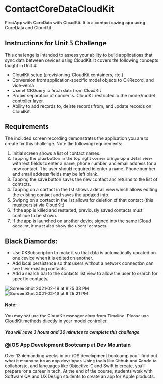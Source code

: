 # ContactCoreDataCloudKit
FirstApp with CoreData with CloudKit. It is a contact saving app using CoreData and CloudKit.

## Instructions for Unit 5 Challenge
This challenge is intended to assess your ability to build applications that sync data between devices using CloudKit. It covers the following concepts taught in Unit 4:

 - CloudKit setup (provisioning, CloudKit containers, etc.)
 - Conversion from application-specific model objects to CKRecord, and vice-versa
 - Use of CKQuery to fetch data from CloudKit
 - Proper separation of concerns. CloudKit restricted to the model/model controller layer.
 - Ability to add records to, delete records from, and update records on CloudKit.

## Requirements
The included screen recording demonstrates the application you are to create for this challenge. Note the following requirements:
1) Initial screen shows a list of contact names.
2) Tapping the plus button in the top right corner brings up a detail view with text fields to enter a name, phone number, and email address for a new contact. The user should required to enter a name. Phone number and email address fields may be left blank.
3) Tapping the save button saves the new contact and returns to the list of contacts.
4) Tapping on a contact in the list shows a detail view which allows editing the existing contact and saves the updated info.
5) Swiping on a contact in the list allows for deletion of that contact (this must persist via CloudKit)
6) If the app is killed and restarted, previously saved contacts must continue to be shown.
7) If the app is launched on another device signed into the same iCloud account, it must also show the users' contacts.

## Black Diamonds:
- Use CKSubscription to make it so that data is automatically updated on one device when it is edited on another.
- Add local persistence so that users without a network connection can see their existing contacts.
- Add a search bar to the contacts list view to allow the user to search for specific contacts.

![Screen Shot 2021-02-19 at 8 25 33 PM](https://user-images.githubusercontent.com/57606580/108581909-affbc980-72f5-11eb-944f-3b6c83574fa6.png)
![Screen Shot 2021-02-19 at 8 25 21 PM](https://user-images.githubusercontent.com/57606580/108581910-b0946000-72f5-11eb-981c-e6056f468de6.png)


#### Note: 
You may not use the CloudKit manager class from Timeline. Please use CloudKit methods directly in your model controller.

##### You will have 3 hours and 30 minutes to complete this challenge.

### @iOS App Development Bootcamp at Dev Mountain
Over 13 demanding weeks in our iOS development bootcamp you’ll find out what it means to be an app developer. Using tools like Github and Xcode to collaborate, and languages like Objective-C and Swift to create, you’ll prepare for a career in tech. At the end of the course, students work with Software QA and UX Design students to create an app for Apple products.
